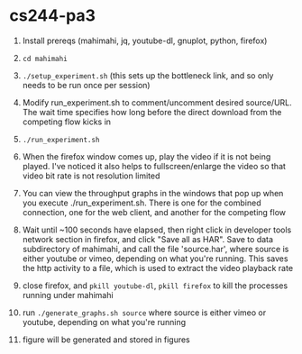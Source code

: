 # cs244-pa3

1) Install prereqs (mahimahi, jq, youtube-dl, gnuplot, python, firefox)

2) `cd mahimahi`

3) `./setup_experiment.sh` (this sets up the bottleneck link, and so
only needs to be run once per session)

4) Modify run_experiment.sh to comment/uncomment desired source/URL. The
wait time specifies how long before the direct download from the
competing flow kicks in

5) `./run_experiment.sh`

6) When the firefox window comes up, play the video if it is not being
played. I've noticed it also helps to fullscreen/enlarge the video so
that video bit rate is not resolution limited

7) You can view the throughput graphs in the windows that pop up when
you execute ./run_experiment.sh. There is one for the combined
connection, one for the web client, and another for the competing flow

8) Wait until ~100 seconds have elapsed, then right click in developer
tools network section in firefox, and click "Save all as HAR". Save to
data subdirectory of mahimahi, and call the file 'source.har', where
source is either youtube or vimeo, depending on what you're running.
This saves the http activity to a file, which is used to extract the
video playback rate

9) close firefox, and `pkill youtube-dl`, `pkill firefox` to kill the
processes running under mahimahi

10) run `./generate_graphs.sh source` where source is either vimeo or
youtube, depending on what you're running

11) figure will be generated and stored in figures
